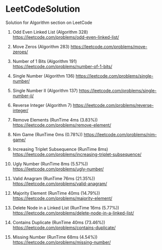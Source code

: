 # LeetCodeSolution
Solution for Algorithm section on LeetCode

1) Odd Even Linked List (Algorithm 328) https://leetcode.com/problems/odd-even-linked-list/

2) Move Zeros (Algorithm 283) https://leetcode.com/problems/move-zeroes/

3) Number of 1 Bits (Algorithm 191) https://leetcode.com/problems/number-of-1-bits/

4) Single Number (Algorithm 136) https://leetcode.com/problems/single-number/

5) Single Number II (Algorithm 137) https://leetcode.com/problems/single-number-ii/

6) Reverse Integer (Algorithm 7) https://leetcode.com/problems/reverse-integer/

7) Remove Elements (RunTime 4ms (3.83%)) https://leetcode.com/problems/remove-element/

8) Nim Game (RunTime 0ms (0.78%)) https://leetcode.com/problems/nim-game/

9) Increasing Triplet Subsequence (RunTime 8ms) https://leetcode.com/problems/increasing-triplet-subsequence/

10) Ugly Number (RunTime 8ms (5.57%)) https://leetcode.com/problems/ugly-number/

11) Valid Anagram (RunTime 76ms (21.35%)) https://leetcode.com/problems/valid-anagram/

12) Majority Element (RunTime 40ms (14.79%)) https://leetcode.com/problems/majority-element/

13) Delete Node in a Linked List (RunTime 16ms (5.77%)) https://leetcode.com/problems/delete-node-in-a-linked-list/

14) Contains Duplicate (RunTime 40ms (73.46%)) https://leetcode.com/problems/contains-duplicate/

15) Missing Number (RunTime 68ms (4.54%)) https://leetcode.com/problems/missing-number/